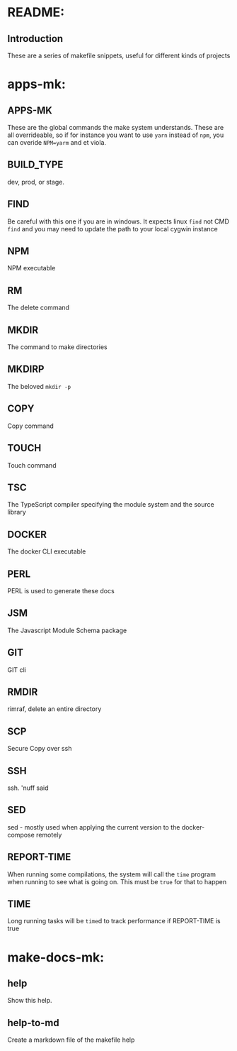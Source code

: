 # README:
## Introduction
These are a series of makefile snippets, useful for different kinds of projects

# apps-mk:
## APPS-MK
These are the global commands the make system understands. These are all overrideable, so if for instance you want to use `yarn` instead of `npm`, you can overide `NPM=yarm` and et viola.
## BUILD_TYPE
dev, prod, or stage. 
## FIND
Be careful with this one if you are in windows. It expects linux `find` not CMD `find` and you may need to update the path to your local cygwin instance
## NPM
NPM executable
## RM
The delete command
## MKDIR
The command to make directories
## MKDIRP
The beloved `mkdir -p`
## COPY
Copy command
## TOUCH
Touch command
## TSC
The TypeScript compiler specifying the module system and the source library
## DOCKER
The docker CLI executable 
## PERL
PERL is used to generate these docs
## JSM
The Javascript Module Schema package
## GIT
GIT cli
## RMDIR
rimraf, delete an entire directory
## SCP
Secure Copy over ssh
## SSH
ssh. 'nuff said
## SED
sed - mostly used when applying the current version to the docker-compose remotely
## REPORT-TIME
When running some compilations, the system will call the `time` program when running to see what is going on. This must be `true` for that to happen
## TIME
Long running tasks will be `time`d to track performance if REPORT-TIME is true

# make-docs-mk:
## help
Show this help.
## help-to-md
Create a markdown file of the makefile help

